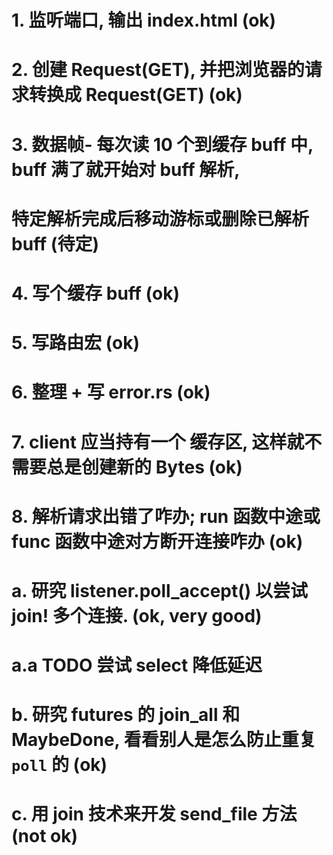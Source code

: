 # 1. 监听端口, 输出 index.html (ok)

# 2. 创建 Request(GET), 并把浏览器的请求转换成 Request(GET) (ok)

# 3. 数据帧- 每次读 10 个到缓存 buff 中, buff 满了就开始对 buff 解析,

# 特定解析完成后移动游标或删除已解析 buff (待定)

# 4. 写个缓存 buff (ok)

# 5. 写路由宏 (ok)

# 6. 整理 + 写 error.rs (ok)

# 7. client 应当持有一个 缓存区, 这样就不需要总是创建新的 Bytes (ok)

# 8. 解析请求出错了咋办; run 函数中途或 func 函数中途对方断开连接咋办 (ok)

# a. 研究 listener.poll_accept() 以尝试 join! 多个连接. (ok, very good)

# a.a TODO 尝试 select 降低延迟

# b. 研究 futures 的 join_all 和 MaybeDone, 看看别人是怎么防止重复 `poll` 的 (ok)

# c. 用 join 技术来开发 send_file 方法 (not ok)
